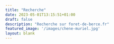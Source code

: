 ```yaml
---
title: "Recherche"
date: 2023-05-01T13:15:51+01:00
draft: false
description: "Recherche sur foret-de-berce.fr"
featured_image: '/images/chene-muriel.jpg'
layout: blank
---
```


<script async src="https://cse.google.com/cse.js?cx=82b702af198ff4cca"></script>
<div class="gcse-search"></div>
